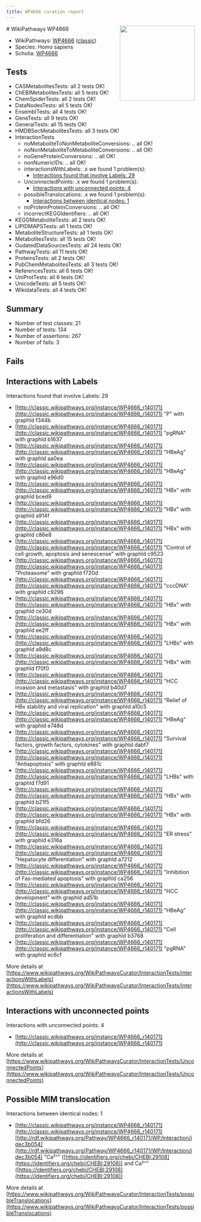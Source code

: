 ```yaml
---
title: WP4666 curation report
---
```


<img style="float: right; width: 200px" src="https://upload.wikimedia.org/wikipedia/commons/thumb/8/83/Wplogo_with_text_500.png/640px-Wplogo_with_text_500.png" />
# WikiPathways WP4666

* WikiPathways: [WP4666](https://wikipathways.org/pathways/WP4666) ([classic](https://classic.wikipathways.org/instance/WP4666))
* Species: Homo sapiens
* Scholia: [WP4666](https://scholia.toolforge.org/wikipathways/WP4666)
## Tests
* CASMetabolitesTests: all 2 tests OK!
* ChEBIMetabolitesTests: all 5 tests OK!
* ChemSpiderTests: all 2 tests OK!
* DataNodesTests: all 5 tests OK!
* EnsemblTests: all 4 tests OK!
* GeneTests: all 9 tests OK!
* GeneralTests: all 15 tests OK!
* HMDBSecMetabolitesTests: all 3 tests OK!
* InteractionTests
    * noMetaboliteToNonMetaboliteConversions: .. all OK!
    * noNonMetaboliteToMetaboliteConversions: .. all OK!
    * noGeneProteinConversions: .. all OK!
    * nonNumericIDs: .. all OK!
    * interactionsWithLabels: .x we found 1 problem(s):
        * [Interactions found that involve Labels: 29](#fe97a8e0)
    * UnconnectedPoints: .x we found 1 problem(s):
        * [Interactions with unconnected points: 4](#35a61adc)
    * possibleTranslocations: .x we found 1 problem(s):
        * [Interactions between identical nodes: 1](#1c118206)
    * noProteinProteinConversions: .. all OK!
    * incorrectKEGGIdentifiers: .. all OK!
* KEGGMetaboliteTests: all 2 tests OK!
* LIPIDMAPSTests: all 1 tests OK!
* MetaboliteStructureTests: all 1 tests OK!
* MetabolitesTests: all 15 tests OK!
* OudatedDataSourcesTests: all 24 tests OK!
* PathwayTests: all 11 tests OK!
* ProteinsTests: all 2 tests OK!
* PubChemMetabolitesTests: all 3 tests OK!
* ReferencesTests: all 6 tests OK!
* UniProtTests: all 6 tests OK!
* UnicodeTests: all 5 tests OK!
* WikidataTests: all 4 tests OK!


## Summary

* Number of test classes: 21
* Number of tests: 134
* Number of assertions: 267
* Number of fails: 3

## Fails

<a name="fe97a8e0" />

## Interactions with Labels

Interactions found that involve Labels: 29

* [http://classic.wikipathways.org/instance/WP4666_r140171](http://classic.wikipathways.org/instance/WP4666_r140171) "P" with graphId f344b
* [http://classic.wikipathways.org/instance/WP4666_r140171](http://classic.wikipathways.org/instance/WP4666_r140171) "pgRNA" with graphId b1637
* [http://classic.wikipathways.org/instance/WP4666_r140171](http://classic.wikipathways.org/instance/WP4666_r140171) "HBeAg" with graphId aa0ea
* [http://classic.wikipathways.org/instance/WP4666_r140171](http://classic.wikipathways.org/instance/WP4666_r140171) "HBeAg" with graphId e96d0
* [http://classic.wikipathways.org/instance/WP4666_r140171](http://classic.wikipathways.org/instance/WP4666_r140171) "HBx" with graphId bced9
* [http://classic.wikipathways.org/instance/WP4666_r140171](http://classic.wikipathways.org/instance/WP4666_r140171) "HBx" with graphId a914f
* [http://classic.wikipathways.org/instance/WP4666_r140171](http://classic.wikipathways.org/instance/WP4666_r140171) "HBx" with graphId c86e8
* [http://classic.wikipathways.org/instance/WP4666_r140171](http://classic.wikipathways.org/instance/WP4666_r140171) "Control of cell growth,
apoptosis and senescense" with graphId c9523
* [http://classic.wikipathways.org/instance/WP4666_r140171](http://classic.wikipathways.org/instance/WP4666_r140171) "Proteasome" with graphId f720d
* [http://classic.wikipathways.org/instance/WP4666_r140171](http://classic.wikipathways.org/instance/WP4666_r140171) "cccDNA" with graphId c9296
* [http://classic.wikipathways.org/instance/WP4666_r140171](http://classic.wikipathways.org/instance/WP4666_r140171) "HBx" with graphId ce30d
* [http://classic.wikipathways.org/instance/WP4666_r140171](http://classic.wikipathways.org/instance/WP4666_r140171) "HBx" with graphId ee2ff
* [http://classic.wikipathways.org/instance/WP4666_r140171](http://classic.wikipathways.org/instance/WP4666_r140171) "LHBs" with graphId a9d8c
* [http://classic.wikipathways.org/instance/WP4666_r140171](http://classic.wikipathways.org/instance/WP4666_r140171) "HBx" with graphId f70f0
* [http://classic.wikipathways.org/instance/WP4666_r140171](http://classic.wikipathways.org/instance/WP4666_r140171) "HCC invasion and metastasis" with graphId b40d7
* [http://classic.wikipathways.org/instance/WP4666_r140171](http://classic.wikipathways.org/instance/WP4666_r140171) "Relief of HBx stability
and viral replication" with graphId a10c5
* [http://classic.wikipathways.org/instance/WP4666_r140171](http://classic.wikipathways.org/instance/WP4666_r140171) "HBeAg" with graphId e748d
* [http://classic.wikipathways.org/instance/WP4666_r140171](http://classic.wikipathways.org/instance/WP4666_r140171) "Survival factors,
growth factors,
cytokines" with graphId dabf7
* [http://classic.wikipathways.org/instance/WP4666_r140171](http://classic.wikipathways.org/instance/WP4666_r140171) "Antiapoptosis" with graphId e881c
* [http://classic.wikipathways.org/instance/WP4666_r140171](http://classic.wikipathways.org/instance/WP4666_r140171) "LHBs" with graphId f7d91
* [http://classic.wikipathways.org/instance/WP4666_r140171](http://classic.wikipathways.org/instance/WP4666_r140171) "HBx" with graphId b21f5
* [http://classic.wikipathways.org/instance/WP4666_r140171](http://classic.wikipathways.org/instance/WP4666_r140171) "HBx" with graphId bfd26
* [http://classic.wikipathways.org/instance/WP4666_r140171](http://classic.wikipathways.org/instance/WP4666_r140171) "ER stress" with graphId e316a
* [http://classic.wikipathways.org/instance/WP4666_r140171](http://classic.wikipathways.org/instance/WP4666_r140171) "Hepatocyte differentiation" with graphId a7212
* [http://classic.wikipathways.org/instance/WP4666_r140171](http://classic.wikipathways.org/instance/WP4666_r140171) "Inhibition of 
Fas-mediated apoptosis" with graphId ca256
* [http://classic.wikipathways.org/instance/WP4666_r140171](http://classic.wikipathways.org/instance/WP4666_r140171) "HCC development" with graphId ad51b
* [http://classic.wikipathways.org/instance/WP4666_r140171](http://classic.wikipathways.org/instance/WP4666_r140171) "HBeAg" with graphId ecdbb
* [http://classic.wikipathways.org/instance/WP4666_r140171](http://classic.wikipathways.org/instance/WP4666_r140171) "Cell proliferation
and differentiation" with graphId b3768
* [http://classic.wikipathways.org/instance/WP4666_r140171](http://classic.wikipathways.org/instance/WP4666_r140171) "pgRNA" with graphId ec6cf


More details at [https://www.wikipathways.org/WikiPathwaysCurator/InteractionTests/interactionsWithLabels](https://www.wikipathways.org/WikiPathwaysCurator/InteractionTests/interactionsWithLabels)

<a name="35a61adc" />

## Interactions with unconnected points

Interactions with unconnected points: 4

* [http://classic.wikipathways.org/instance/WP4666_r140171](http://classic.wikipathways.org/instance/WP4666_r140171)


More details at [https://www.wikipathways.org/WikiPathwaysCurator/InteractionTests/UnconnectedPoints](https://www.wikipathways.org/WikiPathwaysCurator/InteractionTests/UnconnectedPoints)

<a name="1c118206" />

## Possible MIM translocation

Interactions between identical nodes: 1

* [http://classic.wikipathways.org/instance/WP4666_r140171](http://classic.wikipathways.org/instance/WP4666_r140171) [http://rdf.wikipathways.org/Pathway/WP4666_r140171/WP/Interaction/idec3b054](http://rdf.wikipathways.org/Pathway/WP4666_r140171/WP/Interaction/idec3b054) "Ca²⁺" ([https://identifiers.org/chebi/CHEBI:29108](https://identifiers.org/chebi/CHEBI:29108)) and 
Ca²⁺" ([https://identifiers.org/chebi/CHEBI:29108](https://identifiers.org/chebi/CHEBI:29108))


More details at [https://www.wikipathways.org/WikiPathwaysCurator/InteractionTests/possibleTranslocations](https://www.wikipathways.org/WikiPathwaysCurator/InteractionTests/possibleTranslocations)

